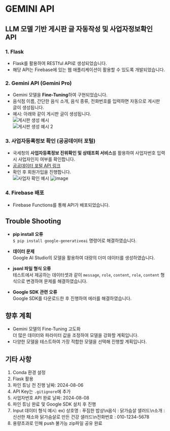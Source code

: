 # GEMINI API

## LLM 모델 기반 게시판 글 자동작성 및 사업자정보확인 API

### 1. Flask
- Flask를 활용하여 RESTful API로 생성되었습니다.
- 해당 API는 Firebase에 있는 웹 애플리케이션이 활용할 수 있도록 개발되었습니다.

### 2. Gemini API (Gemini Pro)
- Gemini 모델을 **Fine-Tuning**하여 구현되었습니다.
- 음식점 이름, 간단한 음식 소개, 음식 종류, 전화번호를 입력하면 자동으로 게시판 글이 생성됩니다.
- 예시: 아래와 같이 게시판 글이 생성됩니다.  
  ![게시판 생성 예시](https://github.com/user-attachments/assets/2ec0fe10-464d-4f58-a350-2e979ae3ac39)  
  ![게시판 생성 예시 2](https://github.com/user-attachments/assets/24f14335-290a-40b4-a4a3-34fcd5690712)

### 3. 사업자등록정보 확인 (공공데이터 포털)
- 국세청의 **사업자등록정보 진위확인 및 상태조회 서비스**를 활용하여 사업자번호 입력 시 사업자인지 여부를 확인합니다.
- [공공데이터 포털 API 링크](https://www.data.go.kr/tcs/dss/selectApiDataDetailView.do?publicDataPk=15081808)
- 확인 후 회원가입을 진행합니다.  
  ![사업자 확인 예시](https://github.com/user-attachments/assets/52b93c55-ae79-4dc0-b6a7-db6d804af930)
  ![image](https://github.com/user-attachments/assets/91e31c8d-cd33-44be-945c-9cf0bb463dca)


### 4. Firebase 배포
- Firebase Functions를 통해 API가 배포되었습니다.

## Trouble Shooting

- **pip install 오류**  
  `$ pip install google-generativeai` 명령어로 해결하였습니다.

- **데이터 문제**  
  Google AI Studio의 모델을 활용하여 대량의 더미 데이터를 생성하였습니다.

- **jsonl 파일 형식 오류**  
  테스트에서 제공하는 데이터셋과 같이 `message`, `role`, `content`, `role`, `content` 형식으로 변경하여 문제를 해결하였습니다.  

- **Google SDK 관련 오류**  
  Google SDK를 다운로드한 후 진행하여 에러를 해결하였습니다.

## 향후 계획
- Gemini 모델의 Fine-Tuning 고도화  
  더 많은 데이터와 파라미터 값을 조정하여 모델을 강화할 계획입니다.
- 다양한 모델을 테스트하여 가장 적합한 모델을 선택해 진행할 계획입니다.

## 기타 사항
1. Conda 환경 설정
2. Flask 활용
3. 파인 튜닝 전 진행 날짜: 2024-08-06
4. API Key는 `.gitignore`에 추가
5. 사업자번호 API 완료 날짜: 2024-08-08
6. 파인 튜닝 완료 및 Google SDK 설치 후 진행
7. Input 데이터 형식 예시: ex) 상호명 : 푸짐한 밥상\n음식 : 닭가슴살 샐러드\n소개 : 신선한 채소와 닭가슴살로 만든 건강 샐러드\n전화번호 : 010-1234-5678
8. 용량초과로 인해 push 불가능 zip파일 공유 완료

